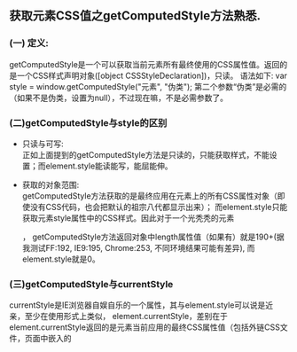 ## 获取元素CSS值之getComputedStyle方法熟悉.

### (一) 定义:<br />
getComputedStyle是一个可以获取当前元素所有最终使用的CSS属性值。返回的是一个CSS样式声明对象([object CSSStyleDeclaration])，只读。
语法如下:
var style = window.getComputedStyle("元素", "伪类");
第二个参数“伪类”是必需的（如果不是伪类，设置为null），不过现在嘛，不是必需参数了。

### (二)getComputedStyle与style的区别
 - 只读与可写:<br />
 正如上面提到的getComputedStyle方法是只读的，只能获取样式，不能设置；而element.style能读能写，能屈能伸。

 - 获取的对象范围:<br />
 getComputedStyle方法获取的是最终应用在元素上的所有CSS属性对象（即使没有CSS代码，也会把默认的祖宗八代都显示出来）；
而element.style只能获取元素style属性中的CSS样式。因此对于一个光秃秃的元素<p>，
getComputedStyle方法返回对象中length属性值（如果有）就是190+(据我测试FF:192, IE9:195, Chrome:253, 不同环境结果可能有差异), 而element.style就是0。

### (三)getComputedStyle与currentStyle
 currentStyle是IE浏览器自娱自乐的一个属性，其与element.style可以说是近亲，至少在使用形式上类似，
element.currentStyle，差别在于element.currentStyle返回的是元素当前应用的最终CSS属性值（包括外链CSS文件，页面中嵌入的<style>属性等）。
因此，从作用上将，getComputedStyle方法与currentStyle属性走的很近，形式上则style与currentStyle走的近。不过，currentStyle属性貌似不支持伪类样式获取，这是与getComputedStyle方法的差异，也是jQuery css()方法无法体现的一点。
我们要获取一个元素的高度，可以类似下面的代码：
alert((element.currentStyle? element.currentStyle : window.getComputedStyle(element, null)).height);